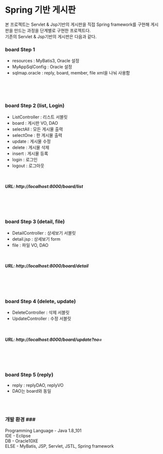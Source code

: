 # Spring 기반 게시판 

본 프로젝트는 Servlet & Jsp기반의 게시판을 직접 Spring framework를 구현해 게시판을 만드는 과정을 단계별로 구현한 프로젝트다.<br>
기존의 Servlet & Jsp기반의 게시판은 다음과 같다.

<h3>board Step 1</h3>

<ul>
  <li>resources : MyBatis3, Oracle 설정</li>
  <li>MyAppSqlConfig : Oracle 설정</li>
  <li>sqlmap.oracle : reply, board, member, file xml을 나눠 사용함</li>
</ul>
<br>
<br>
<br>
<h3>board Step 2 (list, Login)</h3>
<ul>
  <li>ListController : 리스트 서블릿</li>
  <li>board : 게시판 VO, DAO</li>
  <li>selectAll : 모든 게시물 출력</li>
  <li>selectOne : 한 게시물 출력</li>
  <li>update : 게시물 수정</li>
  <li>delete : 게시물 삭제</li>
  <li>insert : 게시물 등록</li>
  <li>login : 로그인</li>
  <li>logout : 로그아웃</li>
</ul>
<br>
<h5>URL: http://localhost:8000/board/list</h5>
<br>
<br>
<br>
<h3>board Step 3 (detail, file)</h3>
<ul>
  <li>DetailController : 상세보기 서블릿</li>
  <li>detail.jsp : 상세보기 form</li>
  <li>file : 파일 VO, DAO</li>
</ul>
<br>
<h5>URL: http://localhost:8000/board/detail</h5>
<br>
<br>
<br>
<h3>board Step 4 (delete, update)</h3>
<ul>
  <li>DeleteController : 삭제 서블릿</li>
  <li>UpdateController : 수정 서블릿</li>
</ul>
<br>
<h5>URL: http://localhost:8000/board/update?no=</h5>
<br>
<br>
<br>
<h3>board Step 5 (reply)</h3>
<ul>
  <li>reply : replyDAO, replyVO</li>
  <li>DAO는 board와 동일</li>
</ul>
<br>
<br>

<h3>개발 환경 ###</h3>

Programming Language - Java 1.8_101<br>
IDE - Eclipse<br>
DB - Oracle10XE <br>
ELSE - MyBatis, JSP, Servlet, JSTL, Spring framework<br>
<br>
<br>
<br>
<br>
<br>
<br>
